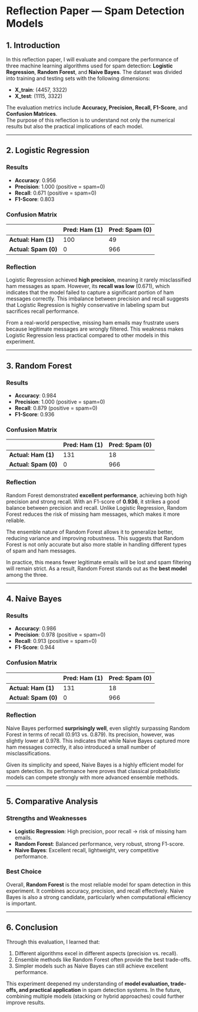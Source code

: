 # Reflection Paper — Spam Detection Models

## 1. Introduction

In this reflection paper, I will evaluate and compare the performance of three machine learning algorithms used for spam detection: **Logistic Regression**, **Random Forest**, and **Naive Bayes**. The dataset was divided into training and testing sets with the following dimensions:

- **X_train**: (4457, 3322)
- **X_test**: (1115, 3322)

The evaluation metrics include **Accuracy, Precision, Recall, F1-Score**, and **Confusion Matrices**.  
The purpose of this reflection is to understand not only the numerical results but also the practical implications of each model.

---

## 2. Logistic Regression

### Results

- **Accuracy**: 0.956
- **Precision**: 1.000 (positive = spam=0)
- **Recall**: 0.671 (positive = spam=0)
- **F1-Score**: 0.803

### Confusion Matrix

|                      | Pred: Ham (1) | Pred: Spam (0) |
| -------------------- | ------------- | -------------- |
| **Actual: Ham (1)**  | 100           | 49             |
| **Actual: Spam (0)** | 0             | 966            |

### Reflection

Logistic Regression achieved **high precision**, meaning it rarely misclassified ham messages as spam. However, its **recall was low** (0.671), which indicates that the model failed to capture a significant portion of ham messages correctly. This imbalance between precision and recall suggests that Logistic Regression is highly conservative in labeling spam but sacrifices recall performance.

From a real-world perspective, missing ham emails may frustrate users because legitimate messages are wrongly filtered. This weakness makes Logistic Regression less practical compared to other models in this experiment.

---

## 3. Random Forest

### Results

- **Accuracy**: 0.984
- **Precision**: 1.000 (positive = spam=0)
- **Recall**: 0.879 (positive = spam=0)
- **F1-Score**: 0.936

### Confusion Matrix

|                      | Pred: Ham (1) | Pred: Spam (0) |
| -------------------- | ------------- | -------------- |
| **Actual: Ham (1)**  | 131           | 18             |
| **Actual: Spam (0)** | 0             | 966            |

### Reflection

Random Forest demonstrated **excellent performance**, achieving both high precision and strong recall. With an F1-score of **0.936**, it strikes a good balance between precision and recall. Unlike Logistic Regression, Random Forest reduces the risk of missing ham messages, which makes it more reliable.

The ensemble nature of Random Forest allows it to generalize better, reducing variance and improving robustness. This suggests that Random Forest is not only accurate but also more stable in handling different types of spam and ham messages.

In practice, this means fewer legitimate emails will be lost and spam filtering will remain strict. As a result, Random Forest stands out as the **best model** among the three.

---

## 4. Naive Bayes

### Results

- **Accuracy**: 0.986
- **Precision**: 0.978 (positive = spam=0)
- **Recall**: 0.913 (positive = spam=0)
- **F1-Score**: 0.944

### Confusion Matrix

|                      | Pred: Ham (1) | Pred: Spam (0) |
| -------------------- | ------------- | -------------- |
| **Actual: Ham (1)**  | 131           | 18             |
| **Actual: Spam (0)** | 0             | 966            |

### Reflection

Naive Bayes performed **surprisingly well**, even slightly surpassing Random Forest in terms of recall (0.913 vs. 0.879). Its precision, however, was slightly lower at 0.978. This indicates that while Naive Bayes captured more ham messages correctly, it also introduced a small number of misclassifications.

Given its simplicity and speed, Naive Bayes is a highly efficient model for spam detection. Its performance here proves that classical probabilistic models can compete strongly with more advanced ensemble methods.

---

## 5. Comparative Analysis

### Strengths and Weaknesses

- **Logistic Regression**: High precision, poor recall → risk of missing ham emails.
- **Random Forest**: Balanced performance, very robust, strong F1-score.
- **Naive Bayes**: Excellent recall, lightweight, very competitive performance.

### Best Choice

Overall, **Random Forest** is the most reliable model for spam detection in this experiment. It combines accuracy, precision, and recall effectively. Naive Bayes is also a strong candidate, particularly when computational efficiency is important.

---

## 6. Conclusion

Through this evaluation, I learned that:

1. Different algorithms excel in different aspects (precision vs. recall).
2. Ensemble methods like Random Forest often provide the best trade-offs.
3. Simpler models such as Naive Bayes can still achieve excellent performance.

This experiment deepened my understanding of **model evaluation, trade-offs, and practical application** in spam detection systems. In the future, combining multiple models (stacking or hybrid approaches) could further improve results.
